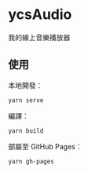 # ycsAudio

我的線上音樂播放器

## 使用

本地開發：

```
yarn serve
```

編譯：

```
yarn build
```

部屬至 GitHub Pages：

```
yarn gh-pages
```
